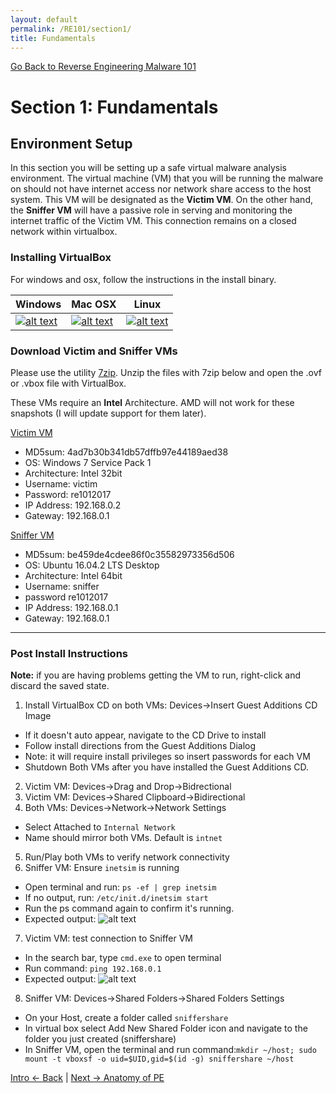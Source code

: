 ```yaml
---
layout: default
permalink: /RE101/section1/
title: Fundamentals
---
```

[Go Back to Reverse Engineering Malware 101](https://securedorg.github.io/RE101/)

# Section 1: Fundamentals #

## Environment Setup ##

In this section you will be setting up a safe virtual malware analysis environment. The virtual machine (VM) that you will be running the malware on should not have internet access nor network share access to the host system. This VM will be designated as the **Victim VM**. On the other hand, the **Sniffer VM** will have a passive role in serving and monitoring the internet traffic of the Victim VM. This connection remains on a closed network within virtualbox.

### Installing VirtualBox ###

For windows and osx, follow the instructions in the install binary.

| Windows | Mac OSX | Linux |
| --- | --- | --- |
| [![alt text](https://securedorg.github.io/images/VBwin.png "Windows Virualbox")](http://download.virtualbox.org/virtualbox/5.1.14/VirtualBox-5.1.14-112924-Win.exe) | [![alt text](https://securedorg.github.io/images/VBmac.png "OSX Virtualbox")](http://download.virtualbox.org/virtualbox/5.1.14/VirtualBox-5.1.14-112924-OSX.dmg) | [![alt text](https://securedorg.github.io/images/Vblinux.png "Linux Virtualbox")](https://www.virtualbox.org/wiki/Linux_Downloads) |

### Download Victim and Sniffer VMs ###

Please use the utility [7zip](http://www.7-zip.org/download.html). Unzip the files with 7zip below and open the .ovf or .vbox file with VirtualBox. 

These VMs require an **Intel** Architecture. AMD will not work for these snapshots (I will update support for them later).

[Victim VM](https://drive.google.com/file/d/0B_0DJl2kuzoNZkpveEtiMWJKWDA/view?usp=sharing)

* MD5sum: 4ad7b30b341db57dffb97e44189aed38
* OS: Windows 7 Service Pack 1
* Architecture: Intel 32bit
* Username: victim
* Password: re1012017
* IP Address: 192.168.0.2
* Gateway: 192.168.0.1

[Sniffer VM](https://drive.google.com/file/d/0B_0DJl2kuzoNT3IwNElLV3VRdms/view?usp=sharing)

* MD5sum: be459de4cdee86f0c35582973356d506
* OS: Ubuntu 16.04.2 LTS Desktop
* Architecture: Intel 64bit
* Username: sniffer
* password re1012017
* IP Address: 192.168.0.1
* Gateway: 192.168.0.1

---

### Post Install Instructions ###

**Note:** if you are having problems getting the VM to run, right-click and discard the saved state.

1. Install VirtualBox CD on both VMs: Devices->Insert Guest Additions CD Image
  * If it doesn't auto appear, navigate to the CD Drive to install
  * Follow install directions from the Guest Additions Dialog
  * Note: it will require install privileges so insert passwords for each VM
  * Shutdown Both VMs after you have installed the Guest Additions CD.
2. Victim VM: Devices->Drag and Drop->Bidrectional 
3. Victim VM: Devices->Shared Clipboard->Bidirectional
4. Both VMs: Devices->Network->Network Settings
  *  Select Attached to `Internal Network`
  *  Name should mirror both VMs. Default is `intnet`
5. Run/Play both VMs to verify network connectivity
6. Sniffer VM: Ensure `inetsim` is running
  * Open terminal and run: `ps -ef | grep inetsim`
  * If no output, run: `/etc/init.d/inetsim start`
  * Run the ps command again to confirm it's running.
  * Expected output: ![alt text](https://securedorg.github.io/images/VerifyInetsim.png "ps output")
7. Victim VM: test connection to Sniffer VM
  * In the search bar, type `cmd.exe` to open terminal
  * Run command: `ping 192.168.0.1`
  * Expected output: ![alt text](https://securedorg.github.io/images/PingGateway.png "Ping Output")
8. Sniffer VM: Devices->Shared Folders->Shared Folders Settings
  * On your Host, create a folder called `sniffershare`
  * In virtual box select Add New Shared Folder icon and navigate to the folder you just created (sniffershare)
  * In Sniffer VM, open the terminal and run command:`mkdir ~/host; sudo mount -t vboxsf -o uid=$UID,gid=$(id -g) sniffershare ~/host`

[Intro <- Back](https://securedorg.github.io/RE101/intro) | [Next -> Anatomy of PE](https://securedorg.github.io/RE101/section1.2)
